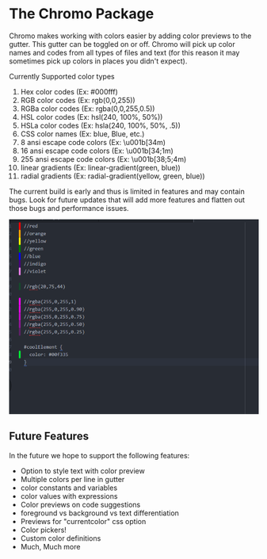 # The Chromo Package

Chromo makes working with colors easier by adding color previews to the gutter.
This gutter can be toggled on or off. Chromo will pick up color names and codes from
all types of files and text (for this reason it may sometimes pick up colors in places you didn't expect).

Currently Supported color types
   1. Hex color codes (Ex: #000fff)
   2. RGB color codes (Ex: rgb(0,0,255))
   3. RGBa color codes (Ex: rgba(0,0,255,0.5))
   4. HSL color codes (Ex: hsl(240, 100%, 50%))
   5. HSLa color codes (Ex: hsla(240, 100%, 50%, .5))
   6. CSS color names (Ex: blue, Blue, etc.)
   7. 8 ansi escape code colors (Ex: \u001b[34m)
   8. 16 ansi escape code colors (Ex: \u001b[34;1m)
   9. 255 ansi escape code colors (Ex: \u001b[38;5;4m)
   10. linear gradients (Ex: linear-gradient(green, blue))
   11. radial gradients (Ex: radial-gradient(yellow, green, blue))

The current build is early and thus is limited in features and may contain bugs.
Look for future updates that will add more features and flatten out those bugs
and performance issues.

![capture](./Capture.PNG)

## Future Features

In the future we hope to support the following features:
   - Option to style text with color preview
   - Multiple colors per line in gutter
   - color constants and variables
   - color values with expressions
   - Color previews on code suggestions
   - foreground vs background vs text differentiation
   - Previews for "currentcolor" css option
   - Color pickers!
   - Custom color definitions
   - Much, Much more
